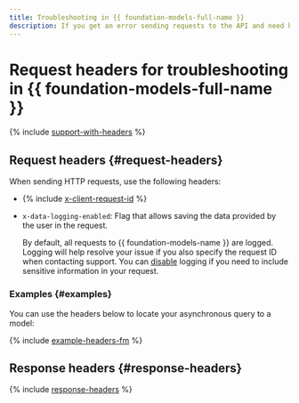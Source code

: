 ```yaml
---
title: Troubleshooting in {{ foundation-models-full-name }}
description: If you get an error sending requests to the API and need help, contact support. The support team will solve your issue faster if you use additional HTTP request and response headers.
---
```


# Request headers for troubleshooting in {{ foundation-models-full-name }}

{% include [support-with-headers](../../_includes/ai-common/support-with-headers.md) %}

## Request headers {#request-headers}

When sending HTTP requests, use the following headers:

* {% include [x-client-request-id](../../_includes/ai-common/x-client-request-id.md) %}
* `x-data-logging-enabled`: Flag that allows saving the data provided by the user in the request.

    By default, all requests to {{ foundation-models-name }} are logged. Logging will help resolve your issue if you also specify the request ID when contacting support. You can [disable](../operations/disable-logging.md) logging if you need to include sensitive information in your request.

### Examples {#examples}

You can use the headers below to locate your asynchronous query to a model:

{% include [example-headers-fm](../../_includes/ai-common/example-headers-fm.md) %}

## Response headers {#response-headers}

{% include [response-headers](../../_includes/ai-common/response-headers.md) %}